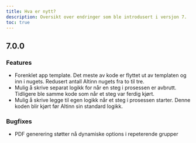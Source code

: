 ```yaml
---
title: Hva er nytt?
description: Oversikt over endringer som ble introdusert i versjon 7.
toc: true
---
```


## 7.0.0

### Features
- Forenklet app template. Det meste av kode er flyttet ut av templaten og inn i nugets. Redusert antall Altinn nugets fra to til tre.
- Mulig å skrive separat logikk for når en steg i prosessen er avbrutt. Tidligere ble samme kode som når et steg var ferdig kjørt.
- Mulig å skrive legge til egen logikk når et steg i prosessen starter. Denne koden blir kjørt før Altinn sin standard logikk.

### Bugfixes
- PDF generering støtter nå dynamiske options i repeterende grupper